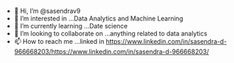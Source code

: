 - 👋 Hi, I’m @sasendrav9
- 👀 I’m interested in ...Data Analytics and Machine Learning
- 🌱 I’m currently learning ...Date science
- 💞️ I’m looking to collaborate on ...anything related to data analytics
- 📫 How to reach me ...linked in https://www.linkedin.com/in/sasendra-d-966668203/https://www.linkedin.com/in/sasendra-d-966668203/

<!---
sasendrav9/sasendrav9 is a ✨ special ✨ repository because its `README.md` (this file) appears on your GitHub profile.
You can click the Preview link to take a look at your changes.
--->
